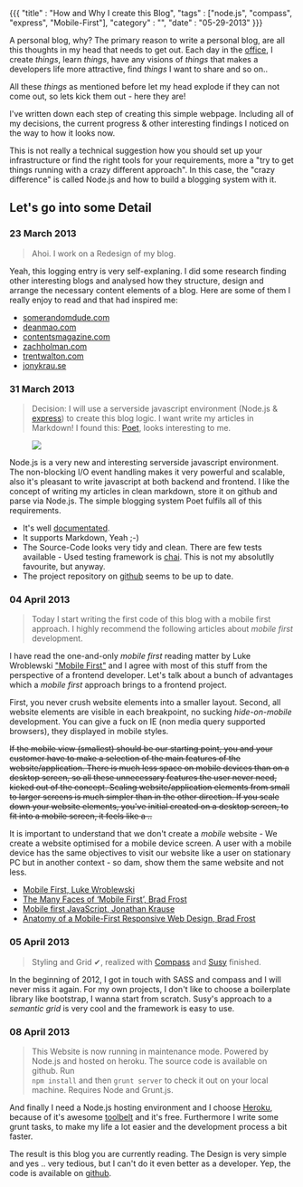 {{{
    "title"    : "How and Why I create this Blog",
    "tags"     : ["node.js", "compass", "express", "Mobile-First"],
    "category" : "",
    "date"     : "05-29-2013"
}}}

A personal blog, why? The primary reason to write a personal blog, are all this thoughts in my head that needs to get out. Each day in the [office](http://nexum.de), I create *things*, learn *things*, have any visions of *things* that makes a developers life more attractive, find *things* I want to share and so on..

<!--more-->

All these *things* as mentioned before let my head explode if they can not come out, so lets kick them out - here they are!

I've written down each step of creating this simple webpage. Including all of my decisions, the current progress & other interesting findings I noticed on the way to how it looks now.

This is not really a technical suggestion how you should set up  your infrastructure or find the right tools for your requirements, more a "try to get things running with a crazy different approach". In this case, the "crazy difference" is called Node.js and how to build a blogging system with it.

## Let's go into some Detail

### 23 March 2013

> Ahoi. I work on a Redesign of my blog.

Yeah, this logging entry is very self-explaning. I did some research finding other interesting blogs and analysed how they structure, design and arrange the necessary content elements of a blog. Here are some of them I really enjoy to read and that had inspired me:

* [somerandomdude.com](http://somerandomdude.com/)
* [deanmao.com](http://www.deanmao.com/)
* [contentsmagazine.com](http://contentsmagazine.com/)
* [zachholman.com](http://zachholman.com/)
* [trentwalton.com](http://trentwalton.com/category/articles)
* [jonykrau.se](http://jonykrau.se/)

### 31 March 2013

> Decision: I will use a serverside javascript environment (Node.js & [express](http://expressjs.com/)) to create this blog logic. I want write my articles in Markdown! I found this: [Poet](http://jsantell.github.com/poet/), looks interesting to me.

<div class="text-image-block">
	<figure class="pull-right">
		<img src="/gfx/poet.png">
	</figure>

Node.js is a very new and interesting serverside javascript environment. The non-blocking I/O event handling makes it very powerful and scalable, also it's pleasant to write javascript at both backend and frontend. I like the concept of writing my articles in clean markdown, store it on github and parse via Node.js. The simple blogging system Poet fulfils all of this requirements.
</div>

- It's well [documentated](http://jsantell.github.io/poet/).
- It supports Markdown, Yeah ;-)
- The Source-Code looks very tidy and clean. There are few tests available - Used testing framework is [chai](http://chaijs.com/). This is not my absolutlly favourite, but anyway.
- The project repository on <a href="https://github.com/jsantell/poet" class="ico-github icon"> github</a> seems to be up to date.

### 04 April 2013

> Today I start writing the first code of this blog with a mobile first approach. I highly recommend the following articles about *mobile first* development.

I have read the one-and-only *mobile first* reading matter by Luke Wroblewski ["Mobile First"](http://www.lukew.com/resources/mobile_first.asp) and I agree with most of this stuff from the perspective of a frontend developer. Let's talk about a bunch of  advantages which a *mobile first* approach brings to a frontend project.

First, you never crush website elements into a smaller layout.
Second, all website elements are visible in each breakpoint, no sucking *hide-on-mobile* development.
You can give a fuck on IE (non media query supported browsers), they displayed in mobile styles.

<s>If the mobile view (smallest) should be our starting point, you and your customer have to make a selection of the main features of the website/application. There is much less space on mobile devices than on a desktop screen, so all these unnecessary features the user never need, kicked out of the concept. Scaling website/application elements from small to larger screens is much simpler than in the other direction. If you scale down your website elements, you've initial created on a desktop screen, to fit into a mobile screen, it feels like a ..</s>

It is important to understand that we don't create a *mobile* website - We create a website optimised for a mobile device screen. A user with a mobile device has the same objectives to visit our website like a user on stationary PC but in another context - so dam, show them the same website and not less.

- [Mobile First, Luke Wroblewski](http://www.lukew.com/resources/mobile_first.asp)
- [The Many Faces of ‘Mobile First’, Brad Frost](http://bradfrostweb.com/blog/mobile/the-many-faces-of-mobile-first/)
- [Mobile first JavaScript, Jonathan Krause](http://jonykrau.se/posts/mobile-first-javascript")
- [Anatomy of a Mobile-First Responsive Web Design, Brad Frost](http://bradfrostweb.com/blog/mobile/anatomy-of-a-mobile-first-responsive-web-design/")

### 05 April 2013

> Styling and Grid &#10004;, realized with [Compass](http://compass-style.org/) and [Susy](http://susy.oddbird.net/) finished.

In the beginning of 2012, I got in touch with SASS and compass and I will never miss it again. For my own projects, I don't like to choose a boilerplate library like bootstrap, I wanna start from scratch. Susy's approach to a *semantic grid* is very cool and the framework is easy to use.

### 08 April 2013

> This Website is now running in maintenance mode. Powered by Node.js and hosted on heroku. The source code is available on github. Run <code> npm install</code> and then <code>grunt server</code> to check it out on your local machine. Requires Node and Grunt.js.

And finally I need a Node.js hosting environment and I choose [Heroku](https://heroku.com/), because of it's awesome [toolbelt](https://toolbelt.heroku.com/) and it's free.
Furthermore I write some grunt tasks, to make my life a lot easier and the development process a bit faster.

The result is this blog you are currently reading. The Design is very simple and yes .. very tedious, but I can't do it even better as a developer. Yep, the code is available on <a href="http://github.com/ixisio/andreasklein_org" class="ico-github icon"> github</a>.
